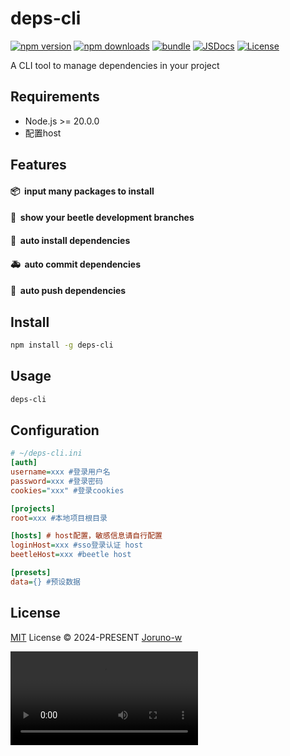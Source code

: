 # deps-cli

[![npm version][npm-version-src]][npm-version-href]
[![npm downloads][npm-downloads-src]][npm-downloads-href]
[![bundle][bundle-src]][bundle-href]
[![JSDocs][jsdocs-src]][jsdocs-href]
[![License][license-src]][license-href]

A CLI tool to manage dependencies in your project

## Requirements
- Node.js >= 20.0.0
- 配置host

## Features
#### <p>📦&nbsp; input many packages to install</p> ####
#### <p>🚀&nbsp; show your beetle development branches</p> ####
#### <p>🚗&nbsp; auto install dependencies</p> ####
#### <p>🚑&nbsp; auto commit dependencies</p> ####
#### <p>🚒&nbsp; auto push dependencies</p> ####

## Install
```bash
npm install -g deps-cli
```

## Usage
```bash
deps-cli
```

## Configuration
```ini
# ~/deps-cli.ini
[auth]
username=xxx #登录用户名
password=xxx #登录密码
cookies="xxx" #登录cookies

[projects]
root=xxx #本地项目根目录

[hosts] # host配置，敏感信息请自行配置
loginHost=xxx #sso登录认证 host
beetleHost=xxx #beetle host

[presets]
data={} #预设数据
```

## License

[MIT](./LICENSE) License © 2024-PRESENT [Joruno-w](https://github.com/Joruno-w)

<video src="https://github.com/user-attachments/assets/613439ef-86c1-4370-8d7a-f095c4d98bc1" />

<!-- Badges -->

[npm-version-src]: https://img.shields.io/npm/v/deps-cli?style=flat&colorA=080f12&colorB=1fa669
[npm-version-href]: https://npmjs.com/package/deps-cli
[npm-downloads-src]: https://img.shields.io/npm/dm/deps-cli?style=flat&colorA=080f12&colorB=1fa669
[npm-downloads-href]: https://npmjs.com/package/deps-cli
[bundle-src]: https://img.shields.io/bundlephobia/minzip/deps-cli?style=flat&colorA=080f12&colorB=1fa669&label=minzip
[bundle-href]: https://bundlephobia.com/result?p=deps-cli
[license-src]: https://img.shields.io/github/license/Joruno-w/deps-cli.svg?style=flat&colorA=080f12&colorB=1fa669
[license-href]: https://github.com/Joruno-w/deps-cli/blob/main/LICENSE
[jsdocs-src]: https://img.shields.io/badge/jsdocs-reference-080f12?style=flat&colorA=080f12&colorB=1fa669
[jsdocs-href]: https://www.jsdocs.io/package/deps-cli
